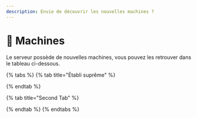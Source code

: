 ```yaml
---
description: Envie de découvrir les nouvelles machines ?
---
```


# 🔧 Machines

Le serveur possède de nouvelles machines, vous pouvez les retrouver dans le tableau ci-dessous.

{% tabs %}
{% tab title="Établi suprême" %}

{% endtab %}

{% tab title="Second Tab" %}

{% endtab %}
{% endtabs %}
